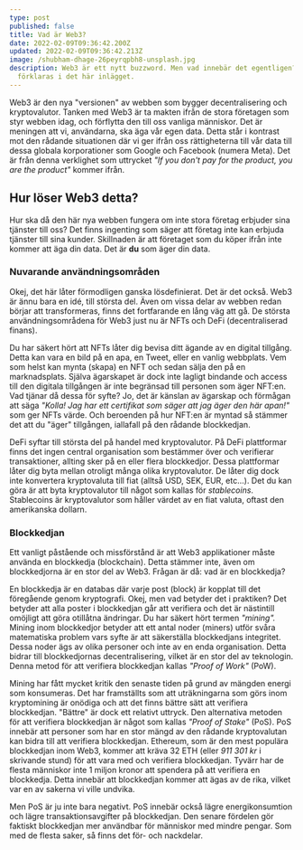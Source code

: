 ```yaml
---
type: post
published: false
title: Vad är Web3?
date: 2022-02-09T09:36:42.200Z
updated: 2022-02-09T09:36:42.213Z
image: /shubham-dhage-26peyrqpbh8-unsplash.jpg
description: Web3 är ett nytt buzzword. Men vad innebär det egentligen? Det
  förklaras i det här inlägget.
---
```

Web3 är den nya "versionen" av webben som bygger decentralisering och kryptovalutor. Tanken med Web3 är ta makten ifrån de stora företagen som styr webben idag, och förflytta den till oss vanliga människor. Det är meningen att vi, användarna, ska äga vår egen data. Detta står i kontrast mot den rådande situationen där vi ger ifrån oss rättigheterna till vår data till dessa globala korporationer som Google och Facebook (numera Meta). Det är från denna verklighet som uttrycket *"If you don't pay for the product, you are the product"* kommer ifrån. 

## Hur löser Web3 detta?

Hur ska då den här nya webben fungera om inte stora företag erbjuder sina tjänster till oss? Det finns ingenting som säger att företag inte kan erbjuda tjänster till sina kunder. Skillnaden är att företaget som du köper ifrån inte kommer att äga din data. Det är **du** som äger din data.

### Nuvarande användningsområden

Okej, det här låter förmodligen ganska lösdefinierat. Det är det också. Web3 är ännu bara en idé, till största del. Även om vissa delar av webben redan börjar att transformeras, finns det fortfarande en lång väg att gå. De största användningsområdena för Web3 just nu är NFTs och DeFi (decentraliserad finans).

Du har säkert hört att NFTs låter dig bevisa ditt ägande av en digital tillgång. Detta kan vara en bild på en apa, en Tweet, eller en vanlig webbplats. Vem som helst kan mynta (skapa) en NFT och sedan sälja den på en marknadsplats. Själva ägarskapet är dock inte lagligt bindande och access till den digitala tillgången är inte begränsad till personen som äger NFT:en. Vad tjänar då dessa för syfte? Jo, det är känslan av ägarskap och förmågan att säga *"Kolla! Jag har ett certifikat som säger att jag äger den här apan!"* som ger NFTs värde. Och beroenden på hur NFT:en är myntad så stämmer det att du "äger" tillgången, iallafall på den rådande blockkedjan. 

DeFi syftar till största del på handel med kryptovalutor. På DeFi plattformar finns det ingen central organisation som bestämmer över och verifierar transaktioner, allting sker på en eller flera blockkedjor. Dessa plattformar låter dig byta mellan otroligt många olika kryptovalutor. De låter dig dock inte konvertera kryptovaluta till fiat (alltså USD, SEK, EUR, etc...). Det du kan göra är att byta kryptovalutor till något som kallas för *stablecoins*. Stablecoins är kryptovalutor som håller värdet av en fiat valuta, oftast den amerikanska dollarn.

### Blockkedjan

Ett vanligt påstående och missförstånd är att Web3 applikationer måste använda en blockkedja (blockchain). Detta stämmer inte, även om blockkedjorna är en stor del av Web3. Frågan är då: vad är en blockkedja?

En blockkedja är en databas där varje post (block) är kopplat till det föregående genom kryptografi. Okej, men vad betyder det i praktiken? Det betyder att alla poster i blockkedjan går att verifiera och det är nästintill omöjligt att göra otillåtna ändringar. Du har säkert hört termen *"mining".* Mining inom blockkedjor betyder att ett antal noder (miners) utför svåra matematiska problem vars syfte är att säkerställa blockkedjans integritet. Dessa noder ägs av olika personer och inte av en enda organisation. Detta bidrar till blockkedjornas decentralisering, vilket är en stor del av teknologin. Denna metod för att verifiera blockkedjan kallas *"Proof of Work"* (PoW).

Mining har fått mycket kritik den senaste tiden på grund av mängden energi som konsumeras. Det har framställts som att uträkningarna som görs inom kryptomining är onödiga och att det finns bättre sätt att verifiera blockkedjan. "Bättre" är dock ett relativt uttryck. Den alternativa metoden för att verifiera blockkedjan är något som kallas *"Proof of Stake"* (PoS). PoS innebär att personer som har en stor mängd av den rådande kryptovalutan kan bidra till att verifiera blockkedjan. Ethereum, som är den mest populära blockkedjan inom Web3, kommer att kräva 32 ETH (eller *911 301 kr* i skrivande stund) för att vara med och verifiera blockkedjan. Tyvärr har de flesta människor inte 1 miljon kronor att spendera på att verifiera en blockkedja. Detta innebär att blockkedjan kommer att ägas av de rika, vilket var en av sakerna vi ville undvika.

Men PoS är ju inte bara negativt. PoS innebär också lägre energikonsumtion och lägre transaktionsavgifter på blockkedjan. Den senare fördelen gör faktiskt blockkedjan mer användbar för människor med mindre pengar. Som med de flesta saker, så finns det för- och nackdelar.